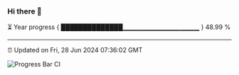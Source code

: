 ### Hi there 👋

⏳ Year progress { ██████████████▁▁▁▁▁▁▁▁▁▁▁▁▁▁▁▁ } 48.99 %

---

⏰ Updated on Fri, 28 Jun 2024 07:36:02 GMT

![Progress Bar CI](https://github.com/IshwaranRudhara/GIT-ACTION/workflows/Progress%20Bar%20CI/badge.svg)
